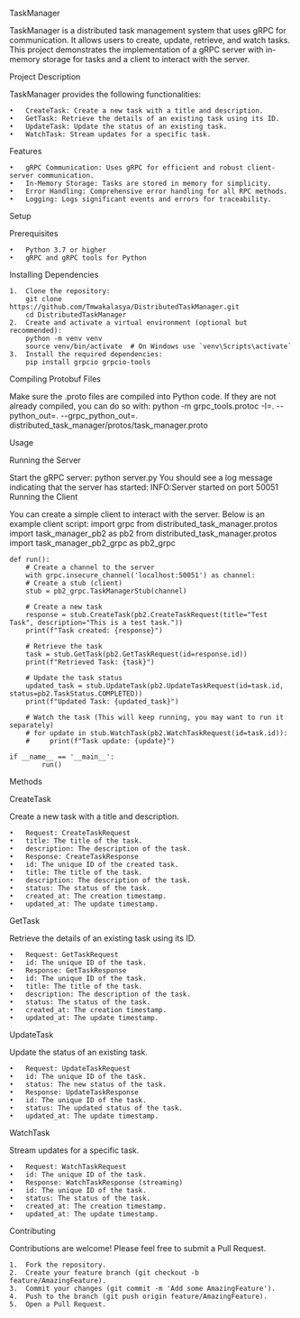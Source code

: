 TaskManager

TaskManager is a distributed task management system that uses gRPC for communication. It allows users to create, update, retrieve, and watch tasks. This project demonstrates the implementation of a gRPC server with in-memory storage for tasks and a client to interact with the server.

Project Description

TaskManager provides the following functionalities:

	•	CreateTask: Create a new task with a title and description.
	•	GetTask: Retrieve the details of an existing task using its ID.
	•	UpdateTask: Update the status of an existing task.
	•	WatchTask: Stream updates for a specific task.

Features

	•	gRPC Communication: Uses gRPC for efficient and robust client-server communication.
	•	In-Memory Storage: Tasks are stored in memory for simplicity.
	•	Error Handling: Comprehensive error handling for all RPC methods.
	•	Logging: Logs significant events and errors for traceability.

Setup

Prerequisites

	•	Python 3.7 or higher
	•	gRPC and gRPC tools for Python
Installing Dependencies

	1.	Clone the repository:
 		git clone https://github.com/Tmwakalasya/DistributedTaskManager.git
		cd DistributedTaskManager
	2.	Create and activate a virtual environment (optional but recommended):
 		python -m venv venv
		source venv/bin/activate  # On Windows use `venv\Scripts\activate`
  	3.	Install the required dependencies:
   		pip install grpcio grpcio-tools
Compiling Protobuf Files

Make sure the .proto files are compiled into Python code. If they are not already compiled, you can do so with:
	python -m grpc_tools.protoc -I=. --python_out=. --grpc_python_out=. distributed_task_manager/protos/task_manager.proto

Usage

Running the Server

Start the gRPC server:
	python server.py
You should see a log message indicating that the server has started:
	INFO:Server started on port 50051
 Running the Client

You can create a simple client to interact with the server. Below is an example client script:
	import grpc
	from distributed_task_manager.protos import task_manager_pb2 as pb2
	from distributed_task_manager.protos import task_manager_pb2_grpc as pb2_grpc

	def run():
    	# Create a channel to the server
    	with grpc.insecure_channel('localhost:50051') as channel:
        # Create a stub (client)
        stub = pb2_grpc.TaskManagerStub(channel)
        
        # Create a new task
        response = stub.CreateTask(pb2.CreateTaskRequest(title="Test Task", description="This is a test task."))
        print(f"Task created: {response}")

        # Retrieve the task
        task = stub.GetTask(pb2.GetTaskRequest(id=response.id))
        print(f"Retrieved Task: {task}")

        # Update the task status
        updated_task = stub.UpdateTask(pb2.UpdateTaskRequest(id=task.id, status=pb2.TaskStatus.COMPLETED))
        print(f"Updated Task: {updated_task}")

        # Watch the task (This will keep running, you may want to run it separately)
        # for update in stub.WatchTask(pb2.WatchTaskRequest(id=task.id)):
        #     print(f"Task update: {update}")

	if __name__ == '__main__':
    		run()
Methods

CreateTask

Create a new task with a title and description.

	•	Request: CreateTaskRequest
	•	title: The title of the task.
	•	description: The description of the task.
	•	Response: CreateTaskResponse
	•	id: The unique ID of the created task.
	•	title: The title of the task.
	•	description: The description of the task.
	•	status: The status of the task.
	•	created_at: The creation timestamp.
	•	updated_at: The update timestamp.

GetTask

Retrieve the details of an existing task using its ID.

	•	Request: GetTaskRequest
	•	id: The unique ID of the task.
	•	Response: GetTaskResponse
	•	id: The unique ID of the task.
	•	title: The title of the task.
	•	description: The description of the task.
	•	status: The status of the task.
	•	created_at: The creation timestamp.
	•	updated_at: The update timestamp.

UpdateTask

Update the status of an existing task.

	•	Request: UpdateTaskRequest
	•	id: The unique ID of the task.
	•	status: The new status of the task.
	•	Response: UpdateTaskResponse
	•	id: The unique ID of the task.
	•	status: The updated status of the task.
	•	updated_at: The update timestamp.

WatchTask

Stream updates for a specific task.

	•	Request: WatchTaskRequest
	•	id: The unique ID of the task.
	•	Response: WatchTaskResponse (streaming)
	•	id: The unique ID of the task.
	•	status: The status of the task.
	•	created_at: The creation timestamp.
	•	updated_at: The update timestamp.

Contributing

Contributions are welcome! Please feel free to submit a Pull Request.

	1.	Fork the repository.
	2.	Create your feature branch (git checkout -b feature/AmazingFeature).
	3.	Commit your changes (git commit -m 'Add some AmazingFeature').
	4.	Push to the branch (git push origin feature/AmazingFeature).
	5.	Open a Pull Request.

